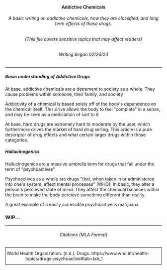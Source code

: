 <h4 align="center"> Addictive Chemicals</h4>
<h6 align="center"> A basic writing on addictive chemicals, how they are classified, and long term effects of these drugs.
<h6 align="center"> (This file covers sensitive topics that may affect readers)
<h6 align="center"> Writing began 02/26/24</h6>

---

<h5> Basic understanding of Addictive Drugs</h5>
<p>At base, addictive chemicals are a detrement to society as a whole. They cause problems within someone, their family, and society<p>
<p> Addictivity of a chemical is based solely off of the body's dependence on the chemical itself. This drive allows the body to feel "complete" in a sense, and may be seen as a mediciation of sort to it.<p>
<p> At base, hard drugs are extremely hard to moderate by the user, which furthermore drives the market of hard drug selling. This article is a pure descriptor of drug effects and what certain larger drugs within those categories.</p>

<h5> Hallucinogenics</h5>
<p>Hallucinogenics are a massive umbrella term for drugs that fall under the term of "psychoactives"<p>
<p>Psychoactives as a whole are drugs "that, when taken in or administered into one's system, affect mental processes" (WHO). In basic, they alter a person's percieved state of mind. They affect the chemical balances within the brain to make the body percieve something different than reality.</p>
<p>A great example of a easily accessible psychoactive is marijuana.</p>

<h3> WIP...</h3>

---

<h6 align="center"> Citations (MLA Format)</h6>
<p style="border: 1px solid black; padding: 10px; padding-left: 64px; text-indent: -60px">World Health Organization. (n.d.). Drugs. https://www.who.int/health-topics/drugs-psychoactive#tab=tab_1</p>
 
